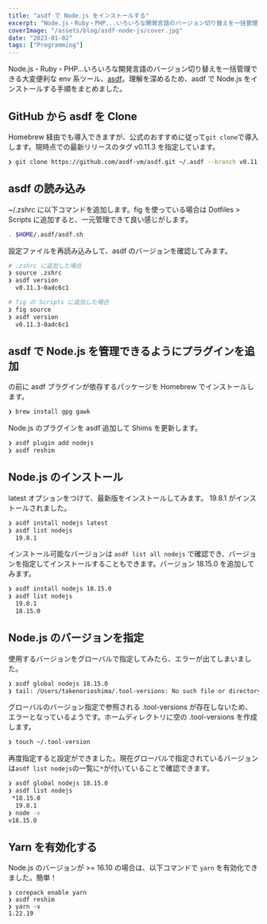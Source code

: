 ```yaml
---
title: "asdf で Node.js をインストールする"
excerpt: "Node.js・Ruby・PHP...いろいろな開発言語のバージョン切り替えを一括管理できる大変便利な asdf 。理解を深めるため、asdf で Node.js をインストールする手順をまとめました。"
coverImage: "/assets/blog/asdf-node-js/cover.jpg"
date: "2023-01-02"
tags: ["Programming"]
---
```


Node.js・Ruby・PHP...いろいろな開発言語のバージョン切り替えを一括管理できる大変便利な env 系ツール、[asdf](https://asdf-vm.com/)。理解を深めるため、asdf で Node.js をインストールする手順をまとめました。

## GitHub から asdf を Clone

Homebrew 経由でも導入できますが、公式のおすすめに従って`git clone`で導入します。現時点での最新リリースのタグ v0.11.3 を指定しています。

```sh
❯ git clone https://github.com/asdf-vm/asdf.git ~/.asdf --branch v0.11.3
```

## asdf の読み込み

~/.zshrc に以下コマンドを追加します。fig を使っている場合は Dotfiles > Scripts に追加すると、一元管理できて良い感じがします。

```sh
. $HOME/.asdf/asdf.sh
```

設定ファイルを再読み込みして、asdf のバージョンを確認してみます。

```sh
# .zshrc に追加した場合
❯ source .zshrc
❯ asdf version
  v0.11.3-0adc6c1
```

```sh
# fig の Scripts に追加した場合
❯ fig source
❯ asdf version
  v0.11.3-0adc6c1
```

## asdf で Node.js を管理できるようにプラグインを追加

の前に asdf プラグインが依存するパッケージを Homebrew でインストールします。

```sh
❯ brew install gpg gawk
```

Node.js のプラグインを asdf 追加して Shims を更新します。

```sh
❯ asdf plugin add nodejs
❯ asdf reshim
```

## Node.js のインストール

latest オプションをつけて、最新版をインストールしてみます。 19.8.1 がインストールされました。

```sh
❯ asdf install nodejs latest
❯ asdf list nodejs
  19.8.1
```

インストール可能なバージョンは `asdf list all nodejs` で確認でき、バージョンを指定してインストールすることもできます。バージョン 18.15.0 を追加してみます。

```sh
❯ asdf install nodejs 18.15.0
❯ asdf list nodejs
  19.8.1
  18.15.0
```

## Node.js のバージョンを指定

使用するバージョンをグローバルで指定してみたら、エラーが出てしまいました。

```sh
❯ asdf global nodejs 18.15.0
❯ tail: /Users/takenorioshima/.tool-versions: No such file or directory
```

グローバルのバージョン指定で参照される .tool-versions が存在しないため、エラーとなっているようです。ホームディレクトリに空の .tool-versions を作成します。

```sh
❯ touch ~/.tool-version
```

再度指定すると設定ができました。現在グローバルで指定されているバージョンは`asdf list nodejs`の一覧に`*`が付いていることで確認できます。

```sh
❯ asdf global nodejs 18.15.0
❯ asdf list nodejs
 *18.15.0
  19.8.1
❯ node -v
v18.15.0
```

## Yarn を有効化する

Node.js のバージョンが >= 16.10 の場合は、以下コマンドで `yarn` を有効化できました。簡単！

```
❯ corepack enable yarn
❯ asdf reshim
❯ yarn -v
1.22.19
```
